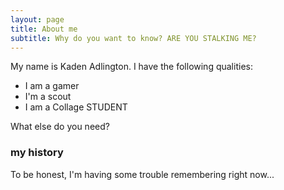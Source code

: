 ```yaml
---
layout: page
title: About me
subtitle: Why do you want to know? ARE YOU STALKING ME?
---
```


My name is Kaden Adlington. I have the following qualities:

- I am a gamer
- I'm a scout
- I am a Collage STUDENT

What else do you need?

### my history

To be honest, I'm having some trouble remembering right now...
